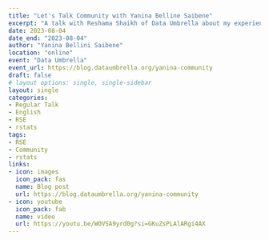 ```yaml
---
title: "Let's Talk Community with Yanina Belline Saibene"
excerpt: "A talk with Reshama Shaikh of Data Umbrella about my experience in communities. "
date: 2023-08-04
date_end: "2023-08-04"
author: "Yanina Bellini Saibene"
location: "online"
event: "Data Umbrella" 
event_url: https://blog.dataumbrella.org/yanina-community
draft: false
# layout options: single, single-sidebar
layout: single
categories:
- Regular Talk
- English
- RSE
- rstats
tags:
- RSE
- Community
- rstats
links:
- icon: images
  icon_pack: fas
  name: Blog post
  url: https://blog.dataumbrella.org/yanina-community
- icon: youtube
  icon_pack: fab
  name: video
  url: https://youtu.be/WOVSA9yrd0g?si=GKuZsPLAlARgi4AX
---
```


